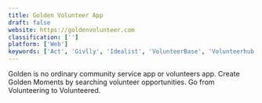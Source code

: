 ```yaml
---
title: Golden Volunteer App
draft: false 
website: https://goldenvolunteer.com
classification: ['']
platform: ['Web']
keywords: ['Act', 'Givlly', 'Idealist', 'VolunteerBase', 'Volunteerhub']
---
```

Golden is no ordinary community service app or volunteers app. Create Golden Moments by searching volunteer opportunities. Go from Volunteering to Volunteered.